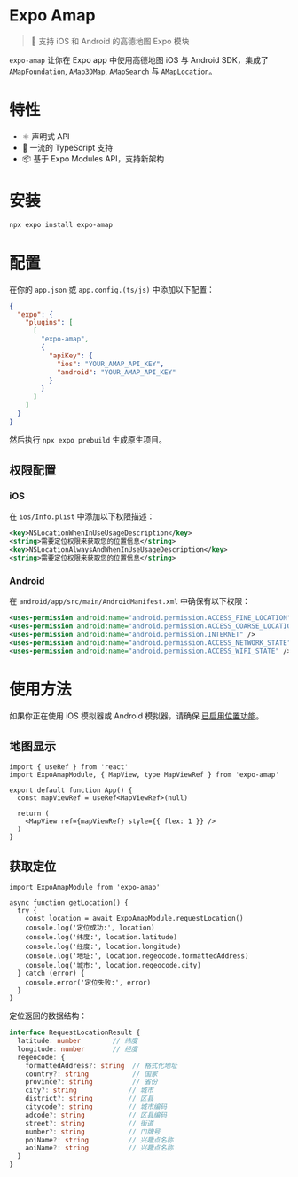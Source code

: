 # Expo Amap

> 🚀 支持 iOS 和 Android 的高德地图 Expo 模块

`expo-amap` 让你在 Expo app 中使用高德地图 iOS 与 Android SDK，集成了 `AMapFoundation`, `AMap3DMap`, `AMapSearch` 与 `AMapLocation`。

# 特性

- ⚛️ 声明式 API
- 🔵 一流的 TypeScript 支持
- 📦 基于 Expo Modules API，支持新架构

# 安装

```bash
npx expo install expo-amap
```

# 配置

在你的 `app.json` 或 `app.config.(ts/js)` 中添加以下配置：

```json
{
  "expo": {
    "plugins": [
      [
        "expo-amap",
        {
          "apiKey": {
            "ios": "YOUR_AMAP_API_KEY",
            "android": "YOUR_AMAP_API_KEY"
          }
        }
      ]
    ]
  }
}
```

然后执行 `npx expo prebuild` 生成原生项目。

## 权限配置

### iOS

在 `ios/Info.plist` 中添加以下权限描述：

```xml
<key>NSLocationWhenInUseUsageDescription</key>
<string>需要定位权限来获取您的位置信息</string>
<key>NSLocationAlwaysAndWhenInUseUsageDescription</key>
<string>需要定位权限来获取您的位置信息</string>
```

### Android

在 `android/app/src/main/AndroidManifest.xml` 中确保有以下权限：

```xml
<uses-permission android:name="android.permission.ACCESS_FINE_LOCATION" />
<uses-permission android:name="android.permission.ACCESS_COARSE_LOCATION" />
<uses-permission android:name="android.permission.INTERNET" />
<uses-permission android:name="android.permission.ACCESS_NETWORK_STATE" />
<uses-permission android:name="android.permission.ACCESS_WIFI_STATE" />
```

# 使用方法

如果你正在使用 iOS 模拟器或 Android 模拟器，请确保 [已启用位置功能](https://docs.expo.dev/versions/latest/sdk/location/#enable-emulator-location)。

## 地图显示

```tsx
import { useRef } from 'react'
import ExpoAmapModule, { MapView, type MapViewRef } from 'expo-amap'

export default function App() {
  const mapViewRef = useRef<MapViewRef>(null)

  return (
    <MapView ref={mapViewRef} style={{ flex: 1 }} />
  )
}
```

## 获取定位

```tsx
import ExpoAmapModule from 'expo-amap'

async function getLocation() {
  try {
    const location = await ExpoAmapModule.requestLocation()
    console.log('定位成功:', location)
    console.log('纬度:', location.latitude)
    console.log('经度:', location.longitude)
    console.log('地址:', location.regeocode.formattedAddress)
    console.log('城市:', location.regeocode.city)
  } catch (error) {
    console.error('定位失败:', error)
  }
}
```

定位返回的数据结构：

```typescript
interface RequestLocationResult {
  latitude: number        // 纬度
  longitude: number       // 经度
  regeocode: {
    formattedAddress?: string  // 格式化地址
    country?: string           // 国家
    province?: string          // 省份
    city?: string             // 城市
    district?: string         // 区县
    citycode?: string         // 城市编码
    adcode?: string           // 区县编码
    street?: string           // 街道
    number?: string           // 门牌号
    poiName?: string          // 兴趣点名称
    aoiName?: string          // 兴趣点名称
  }
}
```